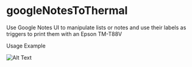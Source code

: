 # googleNotesToThermal
Use Google Notes UI to manipulate lists or notes and use their labels as triggers to print them with an Epson TM-T88V

Usage Example

![Alt Text](https://github.com/ijjy303/googleNotesToThermal/blob/05b5e4a04046a0ddb00a1cbb3ef4b2e156e23677/final.gif)

